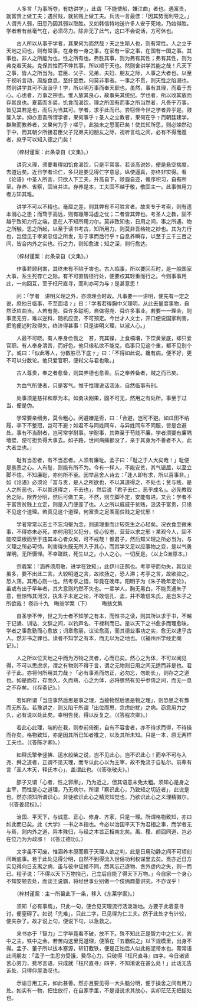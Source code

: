 <!-- { "loadSidebar": true } -->
　　人多言「为事所夺，有妨讲学」，此谓「不能使船，嫌江曲」者也。遇富贵，就富贵上做工夫；遇贫贱，就贫贱上做工夫。兵法一言最佳：「因其势而利导之。」人谓齐人弱，田忌乃因其弱以取胜。又如韩信特地送许多人安于死地，乃始得胜。学者若有丝毫气在，必须尽力。除非无了此气，这口不会说话，方可休也。

　　古人所以从事于学者，其果何为而然哉﹖天之生斯人也，则有常性。人之立于天地之间也，则有常事。在身有一身之事，在家有一家之事，在国有一国之事。其事也，非人之所能为也，性之所有也。弗胜其事，则为弗有其性；弗有其性，则为弗克若天矣。克保其性而不悖其事，所以顺乎天也。然则舍讲学其能之哉！凡天下之事，皆人之所当为。君臣、父子、兄弟、夫妇、朋友之际，人事之大者也。以至于视听言动，周旋食息，至纤至悉，何莫非事者。一事之不贯，则天性之陷溺也。然则讲学其可不汲汲乎！学，所以明万事而奉天职也。虽然，事有其理，而着于吾心。心也者，万事之宗也。惟人放其良心，故事失其统纪。学也者，所以收其放而存其良也。夏葛而冬裘，饥食而渴饮，理之所固有而事之所当然者，凡吾于万事，皆见其若是也，而后为当其可。学者，求乎此而已。尝窃怪今世之学者异乎是。鼓箧入学，抑亦思吾所谓学者，果何事乎﹖圣人之立教者，果何在乎﹖而朝廷建学，群聚而教养者，又果何为乎﹖嗟乎，此独未之思而已矣！使其知所思，则必竦然动于中，而其朝夕所接君臣父子兄弟夫妇朋友之际，视听言动之间，必有不得而遁者，庶乎可以知入德之门矣！

　　（梓材谨案：此条录自《文集》。）

　　讲究义理，须要看得如饥食渴饮，只是平常事。若谈高说妙，便是悬空揣度，去道远矣。近日学者论仁，多只是要见得仁字意思，纵使逼真，亦终非实得。看《论语》中圣人所言，只欲人下工夫，升高自下，陟遐自迩，循序积习，自有所至。存养、省察，固当并进。存养是本，工夫固不越于敬，敬固主一。此事惟用力者方知其难。

　　讲学不可以不精也。毫厘之差，则其弊有不可胜言者。故夫专于考索，则有遗本溺心之患；而骛于高远，则有躐等冯虚之忧；二者皆其弊也。考圣人之教，固不越乎致知力行之端，患在人不知所用力尔。莫非致知也，日用之间，事之所遇，物之所触，思之所起，以至于读书考古，知所用力，则莫非吾格物之妙也。其为力行也，岂但见于孝弟忠信之所发，形于事而后行乎﹖自息养瞬存，以至于三千三百之间，皆合内外之实也。行之力，则知愈进；知之深，则行愈达。

　　（梓材谨案：此条录自《文集》。）

　　作事若顾利害，其终未有不陷于害也。古人临事，所以要回互时，是一般国家大事，系生死存亡之际，有不可直情径行处，便要权其轻重而行之。今则事事用此，一向回互，至于枉尺直寻，而利亦可为与﹖是甚意思！

　　问：「学者　讲明义理之外，亦须理会时政。凡事要一一讲明，使先有一定之说，庶他日临事，不至面墙﹖」曰：「学者若得胸中义理明，从此去量度事物，自然泛应曲当。人若有尧、舜许多聪明，自做得尧、舜许多事业。若要一一理会，则事变无穷，难以逆料，随机应变，不可预定。今世才人文士，开口便说国家利害，把笔便述时政得失，终济得甚事！只是讲明义理，以淑人心。」

　　人最不可晓。有人奉身俭啬之　甚，充其操，上食槁壤，下饮黄泉底，却只爱官职。有人奉身清苦，而好色。他只缘私欲不能克，临事只见这个重，都不见别个了。或曰：「似此等人，分数胜已下底﹖」曰：「不得如此说。纔有病，便不好，更不可以分数论。他只爱官职，便弒父与君也敢。」

　　古人尊贵，奉之者愈备，则其养德也愈善。后之奉养备者，贼之而已矣。

　　为血气所使者，只是客气。惟于性理说话涵泳，自然临事有别。

　　处事须是慈祥和厚为本。如勇决刚果，固不可无，然用之有处所。事至于过当，便是伪。

　　学常要亲细务，莫令粗心。问避嫌是否，曰：「合避，岂可不避。如瓜田不纳履，李下不整冠，岂可不避﹖如君不与同姓同车，与异姓同车不同服，皆是合避处。事有不当耐者，岂可常学耐事。学耐事，其弊至于苟贱不廉。学者须要有廉隅墙壁，便可担负得大事去。如子路，世间病痛都没了，亲于其身为不善者不入，此大者立也。」

　　耻有当忍者，有不当忍者。人须有廉耻。孟子曰：「耻之于人大矣哉！」耻便是羞恶之心。人有耻，则能有所不为。今有一样人，不能安贫，其气错屈，以至立脚不住。不知廉耻，亦何所不至。因举吕舍人诗去：「逢人即有求，所以百事非。」如《论语》必须论「富与贵，是人之所欲也，不以其道得之，不处也；贫与贱，是人之所恶也，不以其道得之，不去也」，然后说「君子去仁，恶乎成名」。必先教取舍之际，限界分明，然后可做工夫。不然，则立脚不定，安能有进。又云：学者不于富贵贫贱上立定，则是入门便差了也。人之所以戚戚于贫贱，汲汲于富贵，只缘不见这个道理。若真见这个道理，何富贵之足羡而贫贱之足忧邪！

　　学者常常以志士不忘沟壑为念，则道理重而计较死生之心轻矣。况衣食至微末事，不得亦未必死，亦何用犯义犯分，役心役志，营营以求之邪﹖某观今人，固不能咬菜根而至于违其本心者众矣，可不戒哉！惟君子，然后知义理之所必当为，与义理之所必可恃。利害得失既无所入于其心，而其学又足以应事物之变，是以气勇谋明，无所慑惮。不幸蹉跌，死生以之。小人之心，一切反是。（以上洲原本。）

　　宗羲案：「涵养须用敬，进学在致知」，此伊川正鹄也。考亭守而勿失，其议论虽多，要不出此二言。大较明道之言，故欲扬之，恐人滞；考亭之言，故欲抑之，恐人荡。其用心则一也。然考亭之悟，毕竟在晚年。阳明子为《朱子晚年定论》，虽或有出于早年者，其大意则灼然不失也。一辈学人，胸无黑白，不能贯通朱子意，但惊怖其河汉，执朱子未定之论，不敢信孔、孟，并不敢信朱氏，是岂朱子之所欲哉！
 卷四十九　晦翁学案（下）
　　晦翁文集

　　自圣学不传，世之为士者不知学之有本，而惟书之读，则其所以求于书，不越于记诵、训诂、文辞之间，以钓声名、干禄利而已。是以天下之书愈多而理愈昧，学者之事愈勤而心愈放；词章愈丽，议论愈高，而其德业事功之实，愈无以逮乎古人。然非书之罪也。读者不知学之有本，而无以为之地也。（《福州州学经史阁记》。）

　　人之所以位天地之中而为万物之灵者，心而已矣。然心之为体，不可以闻见得，不可以思虑求，谓之有物则不得于言，谓之无物则日用之间无适而非是也。君子于此，亦将何所用其力哉﹖「必有事焉而勿正，必勿忘，勿助长」，则存之之道也。如是而存，存而久，久而熟，心之为体，必将膫然有见乎参倚之间，而无一息之不存矣。（《存斋记》。）

　　若如所谓「当应事然后思是事之理，当接物然后思是物之理」，则恐思之有豫而无所及。若豫讲之，则又陷于所谓「出位而思，念虑纷扰」之病。窃意用力之久，必有说以处此矣。幸明告我，得以反复之。（《答程次卿》。）

　　若此心此理，端的在我，则参前倚衡，自有不容舍者，亦不待求而得，不待操而存矣。格物致知，亦是因其所已知者推之，以及其所未知。只是一本，原无两样工夫也。（《答陈才卿》。）

　　如释氏擎拳竖拂、运水般柴之说，岂不见此心，岂不识此心！而卒不可与入尧、舜之道者，正谓不见天理，而专认此心以为主宰，故不免流于自私尔。前辈有言「圣人本天，释氏本心」，盖谓此也。（《答张敬夫》。）

　　邵子又谓「心者，性之郛廓」，乃为近之，但其语意未免太粗。须知心是身之主宰，而性是心之道理，乃无病尔。所谓「察识此心，乃致知之切近者」，此说是也。然亦须知所谓识心，非徒欲识此心之精灵知觉也，乃欲识此心之义理精徽尔。（《答姜叔权》。）

　　治国、平天下，与诚意、正心、修身、齐家，只是一理。所谓格物致知，亦曰如此而已矣。此《大学》一书之本指也。今必以治国平天下为君相之事，而学者无与焉，则内外之道，异本殊归，与经之本旨正相南北矣。禹、稷、颜回同道，岂必在位乃为为政邪！（《答江德功》。）

　　文字虽不可废，惟涵养本原而察于天理人欲之判，此是日用动静之间不可顷刻间断底事。若于此处见得分明，自然不到得流入世俗功利权谋里去矣。熹亦近日方实见得向日支离之病，虽与彼中证候不同，然其忘己逐物、贪外虚内之失，则一而已。程子说：「不得以天下万物挠己，己立后自能了得天下万物。」今自家一个身心不知安顿去处，而谈王说霸，将经世事业别做一个伎俩商量讲究，不亦误乎！

　　（梓材谨案：主一所纂此下一条，移入《东莱学案》。）

　　须知「必有事焉」，只此一句，便合见天理流行活泼泼地。方要于此着意寻讨，便窒碍了。如说「先难」，只此二字，已见得为仁工夫。然于此处才有计较，便夹杂了。故才说上句，便说下句，以急救之。

　　来书亦于「智力」二字毕竟看不破，放不下。殊不知此正是智力中之仁义，宾中之主，铁中之金。若苦向这里觅道理，便落在「五霸假之」以下规模里，出身不得。孟子、董子所以拔本塞源，斩钉截铁，便是正怕后人似此拖泥带水也。熹常语此间朋友：「孟子一生忍穷受饿，费尽心力，只破得『枉尺直寻』四字。今日诸贤苦心劳力，费尽言语，只成就『枉尺直寻』四字，不知淆讹在甚么处！」此话无告诉处，只得仰屋浩叹也。

　　示谕日用工夫，如此甚善。然亦且要见得一大头脑分明，便于操舍之间有用力处。如实有一物，把住放行，在自家手里，不是谩说求其放心，实却茫茫无把捉处也。

